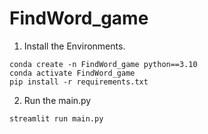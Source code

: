 # FindWord_game

1. Install the Environments.
```aiignore
conda create -n FindWord_game python==3.10
conda activate FindWord_game
pip install -r requirements.txt
```

2. Run the main.py
```aiignore
streamlit run main.py
```

